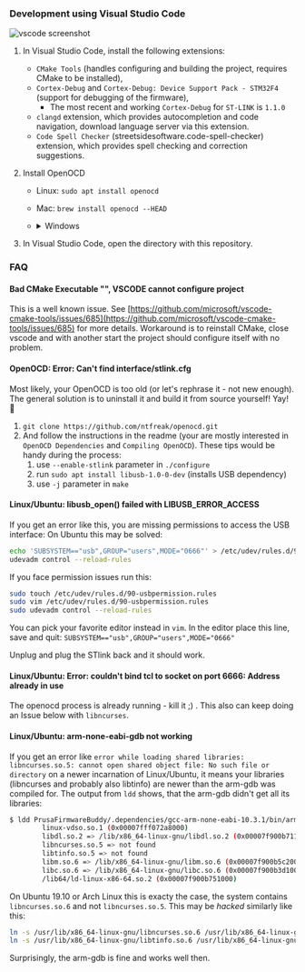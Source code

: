 ### Development using Visual Studio Code

![vscode screenshot](vscode_screenshot.png)

1. In Visual Studio Code, install the following extensions:
    - `CMake Tools` (handles configuring and building the project, requires CMake to be installed),
    - `Cortex-Debug` and `Cortex-Debug: Device Support Pack - STM32F4` (support for debugging of the firmware),
        - The most recent and working `Cortex-Debug` for `ST-LINK` is `1.1.0`
    - `clangd` extension, which provides autocompletion and code navigation, download language server via this extension.
    - `Code Spell Checker` (streetsidesoftware.code-spell-checker) extension, which provides spell checking and correction suggestions.

3. Install OpenOCD
    - Linux: `sudo apt install openocd`
    - Mac: `brew install openocd --HEAD`
    - <details>
        <summary>Windows</summary>
        1. Download the latest version from [here](https://gnutoolchains.com/arm-eabi/openocd).
        2. Extract the content to some permanent location.
        3. In vscode, Ctrl+Shift+P and `Preferences: Open Settings (JSON)`
        4. Add the following line with appropriate path the openocd executable.

            ```json
            "cortex-debug.openocdPath": "c:\\Path\\To\\openocd.exe"
            ```
        </details>

3. In Visual Studio Code, open the directory with this repository.

### FAQ

#### Bad CMake Executable "", VSCODE cannot configure project

This is a well known issue. See [https://github.com/microsoft/vscode-cmake-tools/issues/685](https://github.com/microsoft/vscode-cmake-tools/issues/685) for more details.
Workaround is to reinstall CMake, close vscode and with another start the project should configure itself with no problem.

#### OpenOCD: Error: Can't find interface/stlink.cfg

Most likely, your OpenOCD is too old (or let's rephrase it - not new enough). The general solution is to uninstall it and build it from source yourself! Yay! 💪

1. `git clone https://github.com/ntfreak/openocd.git`
2. And follow the instructions in the readme (your are mostly interested in `OpenOCD Dependencies` and `Compiling OpenOCD`). These tips would be handy during the process:
    1. use `--enable-stlink` parameter in `./configure`
    1. run `sudo apt install libusb-1.0-0-dev` (installs USB dependency)
    1. use `-j` parameter in `make`

#### Linux/Ubuntu: libusb_open() failed with LIBUSB_ERROR_ACCESS
If you get an error like this, you are missing permissions to access the USB interface:
On Ubuntu this may be solved:

```bash
echo 'SUBSYSTEM=="usb",GROUP="users",MODE="0666"' > /etc/udev/rules.d/90-usbpermission.rules
udevadm control --reload-rules
```
If you face permission issues run this:
```bash
sudo touch /etc/udev/rules.d/90-usbpermission.rules
sudo vim /etc/udev/rules.d/90-usbpermission.rules
sudo udevadm control --reload-rules
```
You can pick your favorite editor instead in `vim`. In the editor place this line, save and quit:
`SUBSYSTEM=="usb",GROUP="users",MODE="0666"`

Unplug and plug the STlink back and it should work.

#### Linux/Ubuntu: Error: couldn't bind tcl to socket on port 6666: Address already in use

The openocd process is already running - kill it ;) .
This also can keep doing an Issue below with `libncurses`.

#### Linux/Ubuntu: arm-none-eabi-gdb not working

If you get an error like `error while loading shared libraries: libncurses.so.5: cannot open shared object file: No such file or directory`
on a newer incarnation of Linux/Ubuntu, it means your libraries (libncurses and probably also libtinfo) are newer than the arm-gdb was compiled for.
The output from `ldd` shows, that the arm-gdb didn't get all its libraries:

```bash
$ ldd PrusaFirmwareBuddy/.dependencies/gcc-arm-none-eabi-10.3.1/bin/arm-none-eabi-gdb
        linux-vdso.so.1 (0x00007fff072a8000)
        libdl.so.2 => /lib/x86_64-linux-gnu/libdl.so.2 (0x00007f900b711000)
        libncurses.so.5 => not found
        libtinfo.so.5 => not found
        libm.so.6 => /lib/x86_64-linux-gnu/libm.so.6 (0x00007f900b5c2000)
        libc.so.6 => /lib/x86_64-linux-gnu/libc.so.6 (0x00007f900b3d1000)
        /lib64/ld-linux-x86-64.so.2 (0x00007f900b751000)
```

On Ubuntu 19.10 or Arch Linux this is exacty the case, the system contains `libncurses.so.6` and not `libncurses.so.5`.
This may be _hacked_ similarly like this:

```bash
ln -s /usr/lib/x86_64-linux-gnu/libncurses.so.6 /usr/lib/x86_64-linux-gnu/libncurses.so.5
ln -s /usr/lib/x86_64-linux-gnu/libtinfo.so.6 /usr/lib/x86_64-linux-gnu/libtinfo.so.5
```
Surprisingly, the arm-gdb is fine and works well then.
